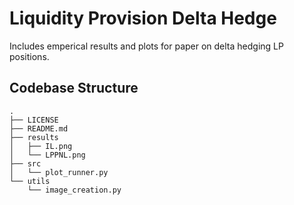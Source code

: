 # Liquidity Provision Delta Hedge
Includes emperical results and plots for paper on delta hedging LP positions.

## Codebase Structure
```
.
├── LICENSE
├── README.md
├── results
│   ├── IL.png
│   └── LPPNL.png
├── src
│   └── plot_runner.py
└── utils
    └── image_creation.py
```
